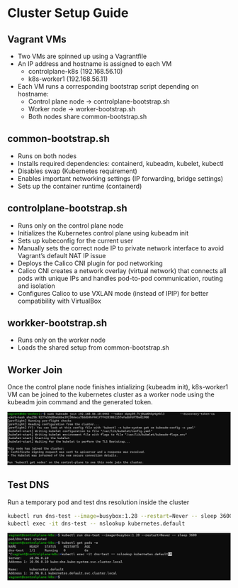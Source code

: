 # Cluster Setup Guide

## Vagrant VMs

- Two VMs are spinned up using a Vagrantfile
- An IP address and hostname is assigned to each VM
  - controlplane-k8s (192.168.56.10)
  - k8s-worker1 (192.168.56.11)
- Each VM runs a corresponding bootstrap script depending on hostname:
  - Control plane node → controlplane-bootstrap.sh
  - Worker node → worker-bootstrap.sh
  - Both nodes share common-bootstrap.sh

## common-bootstrap.sh

- Runs on both nodes
- Installs required dependencies: containerd, kubeadm, kubelet, kubectl
- Disables swap (Kubernetes requirement)
- Enables important networking settings (IP forwarding, bridge settings)
- Sets up the container runtime (containerd)

## controlplane-bootstrap.sh

- Runs only on the control plane node
- Initializes the Kubernetes control plane using kubeadm init
- Sets up kubeconfig for the current user
- Manually sets the correct node IP to private network interface to avoid Vagrant’s default NAT IP issue
- Deploys the Calico CNI plugin for pod networking
- Calico CNI creates a network overlay (virtual network) that connects all pods with unique IPs and handles pod-to-pod communication, routing and isolation
- Configures Calico to use VXLAN mode (instead of IPIP) for better compatibility with VirtualBox

## workker-bootstrap.sh

- Runs only on the worker node
- Loads the shared setup from common-bootstrap.sh

## Worker Join

Once the control plane node finishes intializing (kubeadm init), k8s-worker1 VM can be joined to the kubernetes cluster as a worker node using the kubeadm join command and the generated token.

![join](assets/kubeadm-join-worker.png)

## Test DNS

Run a temporary pod and test dns resolution inside the cluster

```bash
kubectl run dns-test --image=busybox:1.28 --restart=Never -- sleep 3600
kubectl exec -it dns-test -- nslookup kubernetes.default
```

![dns-test](assets/dns-test.png)
